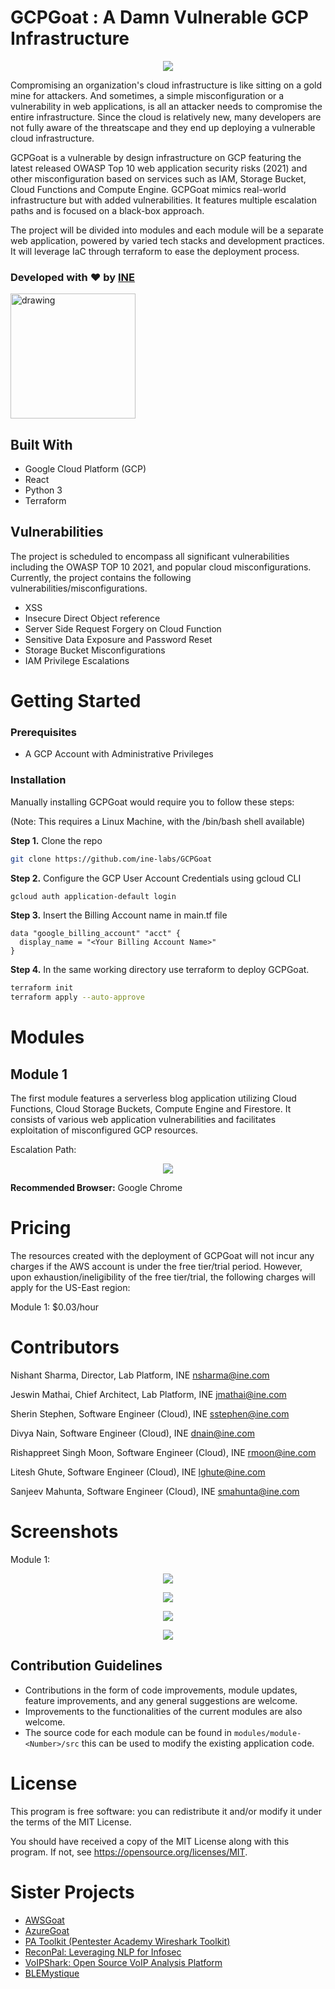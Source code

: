 # GCPGoat : A Damn Vulnerable GCP Infrastructure

<p align="center">
  <img src="https://user-images.githubusercontent.com/42687376/204150661-3d576909-e271-4a3a-8996-37939f977315.jpg">
</p>


Compromising an organization's cloud infrastructure is like sitting on a gold mine for attackers. And sometimes, a simple misconfiguration or a vulnerability in web applications, is all an attacker needs to compromise the entire infrastructure. Since the cloud is relatively new, many developers are not fully aware of the threatscape and they end up deploying a vulnerable cloud infrastructure.

GCPGoat is a vulnerable by design infrastructure on GCP featuring the latest released OWASP Top 10 web application security risks (2021) and other misconfiguration based on services such as IAM, Storage Bucket, Cloud Functions and Compute Engine. GCPGoat mimics real-world infrastructure but with added vulnerabilities. It features multiple escalation paths and is focused on a black-box approach.

The project will be divided into modules and each module will be a separate web application, powered by varied tech stacks and development practices. It will leverage IaC through terraform to ease the deployment process.

### Developed with :heart: by [INE](https://ine.com/) 

[<img src="https://user-images.githubusercontent.com/25884689/184508144-f0196d79-5843-4ea6-ad39-0c14cd0da54c.png" alt="drawing" width="200"/>](https://discord.gg/TG7bpETgbg)

## Built With

* Google Cloud Platform (GCP)
* React
* Python 3
* Terraform

## Vulnerabilities

The project is scheduled to encompass all significant vulnerabilities including the OWASP TOP 10 2021, and popular cloud misconfigurations.
Currently, the project  contains the following vulnerabilities/misconfigurations.

* XSS
* Insecure Direct Object reference
* Server Side Request Forgery on Cloud Function
* Sensitive Data Exposure and Password Reset
* Storage Bucket Misconfigurations
* IAM Privilege Escalations


# Getting Started

### Prerequisites
* A GCP Account with Administrative Privileges

### Installation

Manually installing GCPGoat would require you to follow these steps:

(Note: This requires a Linux Machine, with the /bin/bash shell available)

**Step 1.** Clone the repo
```sh
git clone https://github.com/ine-labs/GCPGoat
```

**Step 2.** Configure the GCP User Account Credentials using gcloud CLI
```sh
gcloud auth application-default login
```
**Step 3.** Insert the Billing Account name in main.tf file

```hcl
data "google_billing_account" "acct" {
  display_name = "<Your Billing Account Name>"
}
```

**Step 4.** In the same working directory use terraform to deploy GCPGoat.

```sh
terraform init
terraform apply --auto-approve
```

# Modules

## Module 1

The first module features a serverless blog application utilizing Cloud Functions, Cloud Storage Buckets, Compute Engine and Firestore. It consists of various web application vulnerabilities and facilitates exploitation of misconfigured GCP resources.

Escalation Path:

<p align="center">
  <img src="https://user-images.githubusercontent.com/42687376/204155231-6e80bd8c-cb86-469e-a59b-acbec0dc8a25.png">
</p>

**Recommended Browser:** Google Chrome

# Pricing
The resources created with the deployment of GCPGoat will not incur any charges if the AWS account is under the free tier/trial period. However, upon exhaustion/ineligibility of the free tier/trial, the following charges will apply for the US-East region:

Module 1: $0.03/hour

# Contributors

Nishant Sharma, Director, Lab Platform, INE <nsharma@ine.com>

Jeswin Mathai, Chief Architect, Lab Platform, INE  <jmathai@ine.com>

Sherin Stephen, Software Engineer (Cloud), INE <sstephen@ine.com>

Divya Nain, Software Engineer (Cloud), INE  <dnain@ine.com>

Rishappreet Singh Moon, Software Engineer (Cloud), INE <rmoon@ine.com> 

Litesh Ghute, Software Engineer (Cloud), INE <lghute@ine.com> 

Sanjeev Mahunta, Software Engineer (Cloud), INE <smahunta@ine.com>


# Screenshots

Module 1:


<p align="center">
  <img src="https://user-images.githubusercontent.com/42687376/204152524-48253d8e-d1ce-48ca-b60b-6a12d97aa210.png">
</p>

<p align="center">
  <img src="https://user-images.githubusercontent.com/42687376/204152571-c99b4632-61b3-4131-85ec-58cc128cb7cd.png">
</p>

<p align="center">
  <img src="https://user-images.githubusercontent.com/42687376/204152587-a8f9595f-7fa6-41a1-af0f-5fb4eb44da4d.png">
</p>

<p align="center">
  <img src="https://user-images.githubusercontent.com/42687376/204152593-187e7640-94b5-4be0-b1f2-c3bb2ac954ca.png">
</p>

## Contribution Guidelines

* Contributions in the form of code improvements, module updates, feature improvements, and any general suggestions are welcome. 
* Improvements to the functionalities of the current modules are also welcome. 
* The source code for each module can be found in ``modules/module-<Number>/src`` this can be used to modify the existing application code.

# License

This program is free software: you can redistribute it and/or modify it under the terms of the MIT License.

You should have received a copy of the MIT License along with this program. If not, see https://opensource.org/licenses/MIT.

# Sister Projects

- [AWSGoat](https://github.com/ine-labs/AWSGoat)
- [AzureGoat](https://github.com/ine-labs/AzureGoat)
- [PA Toolkit (Pentester Academy Wireshark Toolkit)](https://github.com/pentesteracademy/patoolkit)
- [ReconPal: Leveraging NLP for Infosec](https://github.com/pentesteracademy/reconpal) 
- [VoIPShark: Open Source VoIP Analysis Platform](https://github.com/pentesteracademy/voipshark)
- [BLEMystique](https://github.com/pentesteracademy/blemystique)
